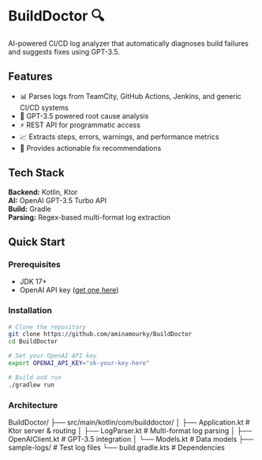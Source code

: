 # BuildDoctor 🔍

AI-powered CI/CD log analyzer that automatically diagnoses build failures and suggests fixes using GPT-3.5.

## Features

- 📊 Parses logs from TeamCity, GitHub Actions, Jenkins, and generic CI/CD systems
- 🤖 GPT-3.5 powered root cause analysis
- ⚡ REST API for programmatic access
- 📈 Extracts steps, errors, warnings, and performance metrics
- 🎯 Provides actionable fix recommendations

## Tech Stack

**Backend:** Kotlin, Ktor  
**AI:** OpenAI GPT-3.5 Turbo API  
**Build:** Gradle  
**Parsing:** Regex-based multi-format log extraction

## Quick Start

### Prerequisites

- JDK 17+
- OpenAI API key ([get one here](https://platform.openai.com/api-keys))

### Installation
```bash
# Clone the repository
git clone https://github.com/aminamourky/BuildDoctor
cd BuildDoctor

# Set your OpenAI API key
export OPENAI_API_KEY="sk-your-key-here"

# Build and run
./gradlew run
```

### Architecture
BuildDoctor/
├── src/main/kotlin/com/builddoctor/
│   ├── Application.kt       # Ktor server & routing
│   ├── LogParser.kt         # Multi-format log parsing
│   ├── OpenAIClient.kt      # GPT-3.5 integration
│   └── Models.kt            # Data models
├── sample-logs/             # Test log files
└── build.gradle.kts         # Dependencies

